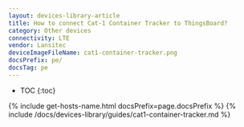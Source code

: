 ```yaml
---
layout: devices-library-article
title: How to connect Cat-1 Container Tracker to ThingsBoard?
category: Other devices
connectivity: LTE
vendor: Lansitec
deviceImageFileName: cat1-container-tracker.png
docsPrefix: pe/
docsTag: pe
---
```


* TOC
{:toc}

{% include get-hosts-name.html docsPrefix=page.docsPrefix %}
{% include /docs/devices-library/guides/cat1-container-tracker.md %}

